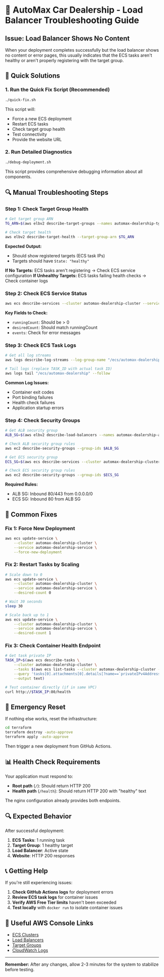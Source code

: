 # 🔧 AutoMax Car Dealership - Load Balancer Troubleshooting Guide

## Issue: Load Balancer Shows No Content

When your deployment completes successfully but the load balancer shows no content or error pages, this usually indicates that the ECS tasks aren't healthy or aren't properly registering with the target group.

## 🚀 Quick Solutions

### 1. **Run the Quick Fix Script (Recommended)**
```bash
./quick-fix.sh
```
This script will:
- Force a new ECS deployment
- Restart ECS tasks
- Check target group health
- Test connectivity
- Provide the website URL

### 2. **Run Detailed Diagnostics**
```bash
./debug-deployment.sh
```
This script provides comprehensive debugging information about all components.

## 🔍 Manual Troubleshooting Steps

### Step 1: Check Target Group Health
```bash
# Get target group ARN
TG_ARN=$(aws elbv2 describe-target-groups --names automax-dealership-tg --query 'TargetGroups[0].TargetGroupArn' --output text)

# Check target health
aws elbv2 describe-target-health --target-group-arn $TG_ARN
```

**Expected Output:**
- Should show registered targets (ECS task IPs)
- Targets should have `State: "healthy"`

**If No Targets:** ECS tasks aren't registering → Check ECS service configuration
**If Unhealthy Targets:** ECS tasks failing health checks → Check container logs

### Step 2: Check ECS Service Status
```bash
aws ecs describe-services --cluster automax-dealership-cluster --services automax-dealership-service
```

**Key Fields to Check:**
- `runningCount`: Should be > 0
- `desiredCount`: Should match runningCount
- `events`: Check for error messages

### Step 3: Check ECS Task Logs
```bash
# Get all log streams
aws logs describe-log-streams --log-group-name "/ecs/automax-dealership"

# Tail logs (replace TASK_ID with actual task ID)
aws logs tail "/ecs/automax-dealership" --follow
```

**Common Log Issues:**
- Container exit codes
- Port binding failures
- Health check failures
- Application startup errors

### Step 4: Check Security Groups
```bash
# Get ALB security group
ALB_SG=$(aws elbv2 describe-load-balancers --names automax-dealership-alb --query 'LoadBalancers[0].SecurityGroups[0]' --output text)

# Check ALB security group rules
aws ec2 describe-security-groups --group-ids $ALB_SG

# Get ECS security group
ECS_SG=$(aws ecs describe-services --cluster automax-dealership-cluster --services automax-dealership-service --query 'services[0].networkConfiguration.awsvpcConfiguration.securityGroups[0]' --output text)

# Check ECS security group rules
aws ec2 describe-security-groups --group-ids $ECS_SG
```

**Required Rules:**
- ALB SG: Inbound 80/443 from 0.0.0.0/0
- ECS SG: Inbound 80 from ALB SG

## 🔧 Common Fixes

### Fix 1: Force New Deployment
```bash
aws ecs update-service \
    --cluster automax-dealership-cluster \
    --service automax-dealership-service \
    --force-new-deployment
```

### Fix 2: Restart Tasks by Scaling
```bash
# Scale down to 0
aws ecs update-service \
    --cluster automax-dealership-cluster \
    --service automax-dealership-service \
    --desired-count 0

# Wait 30 seconds
sleep 30

# Scale back up to 1
aws ecs update-service \
    --cluster automax-dealership-cluster \
    --service automax-dealership-service \
    --desired-count 1
```

### Fix 3: Check Container Health Endpoint
```bash
# Get task private IP
TASK_IP=$(aws ecs describe-tasks \
    --cluster automax-dealership-cluster \
    --tasks $(aws ecs list-tasks --cluster automax-dealership-cluster --service-name automax-dealership-service --query 'taskArns[0]' --output text) \
    --query 'tasks[0].attachments[0].details[?name==`privateIPv4Address`].value' \
    --output text)

# Test container directly (if in same VPC)
curl http://$TASK_IP:80/health
```

## 🚨 Emergency Reset

If nothing else works, reset the infrastructure:

```bash
cd terraform
terraform destroy -auto-approve
terraform apply -auto-approve
```

Then trigger a new deployment from GitHub Actions.

## 📊 Health Check Requirements

Your application must respond to:
- **Root path** (`/`): Should return HTTP 200
- **Health path** (`/health`): Should return HTTP 200 with "healthy" text

The nginx configuration already provides both endpoints.

## 🔍 Expected Behavior

After successful deployment:
1. **ECS Tasks**: 1 running task
2. **Target Group**: 1 healthy target
3. **Load Balancer**: Active state
4. **Website**: HTTP 200 responses

## 📞 Getting Help

If you're still experiencing issues:

1. **Check GitHub Actions logs** for deployment errors
2. **Review ECS task logs** for container issues
3. **Verify AWS Free Tier limits** haven't been exceeded
4. **Test locally** with `docker run` to isolate container issues

## 🔗 Useful AWS Console Links

- [ECS Clusters](https://console.aws.amazon.com/ecs/home#/clusters)
- [Load Balancers](https://console.aws.amazon.com/ec2/v2/home#LoadBalancers)
- [Target Groups](https://console.aws.amazon.com/ec2/v2/home#TargetGroups)
- [CloudWatch Logs](https://console.aws.amazon.com/cloudwatch/home#logsV2:log-groups)

---

**Remember:** After any changes, allow 2-3 minutes for the system to stabilize before testing.
